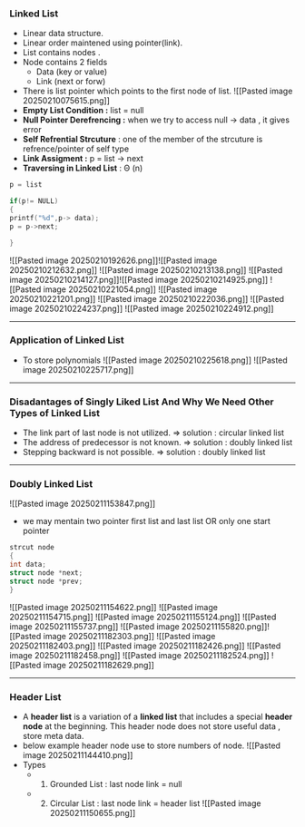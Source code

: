 ### **Linked List**
- Linear data structure.
- Linear order maintened using pointer(link).
- List contains nodes . 
- Node contains 2 fields
	- Data (key or value)
	- Link (next or forw)
- There is list pointer which points to the first node of list.
![[Pasted image 20250210075615.png]]
- **Empty List Condition :** list = null
- **Null Pointer Derefrencing :** when we try to access null -> data , it gives error
- **Self Refrential Strcuture** : one of the member of the strcuture is refrence/pointer of self type
- **Link Assigment :** p = list -> next 
- **Traversing in Linked List** : Θ (n) 
 ```c
p = list

if(p!= NULL)
{
 printf("%d",p-> data);
 p = p->next;

}
```
![[Pasted image 20250210192626.png]]![[Pasted image 20250210212632.png]]
![[Pasted image 20250210213138.png]]
![[Pasted image 20250210214127.png]]![[Pasted image 20250210214925.png]]
![[Pasted image 20250210221054.png]]
![[Pasted image 20250210221201.png]]
![[Pasted image 20250210222036.png]]
![[Pasted image 20250210224237.png]]
![[Pasted image 20250210224912.png]]

---

### **Application of Linked List**
- To store polynomials
![[Pasted image 20250210225618.png]]
![[Pasted image 20250210225717.png]]

---
### **Disadantages of Singly Liked List And Why We Need Other Types of Linked List**
- The link part of last node is not utilized. => solution : circular linked list
- The address of predecessor is not known. => solution : doubly linked list
- Stepping backward is not possible. => solution : doubly linked list
---
### **Doubly Linked List**
![[Pasted image 20250211153847.png]]
- we may mentain two pointer first list and last list OR only one start pointer 
```c
strcut node 
{
int data;
struct node *next;
struct node *prev;
}
```
![[Pasted image 20250211154622.png]]
![[Pasted image 20250211154715.png]]
![[Pasted image 20250211155124.png]]
![[Pasted image 20250211155737.png]]
![[Pasted image 20250211155820.png]]![[Pasted image 20250211182303.png]]
![[Pasted image 20250211182403.png]]
![[Pasted image 20250211182426.png]]
![[Pasted image 20250211182458.png]]
![[Pasted image 20250211182524.png]]
![[Pasted image 20250211182629.png]]


---
### **Header List**
- A **header list** is a variation of a **linked list** that includes a special **header node** at the beginning. This header node does not store useful data , store meta data.
- below example header node use to store numbers of node.
![[Pasted image 20250211144410.png]]
- Types 
	- 1. Grounded List : last  node  link = null
	- 2. Circular List :  last node link = header list
![[Pasted image 20250211150655.png]]
